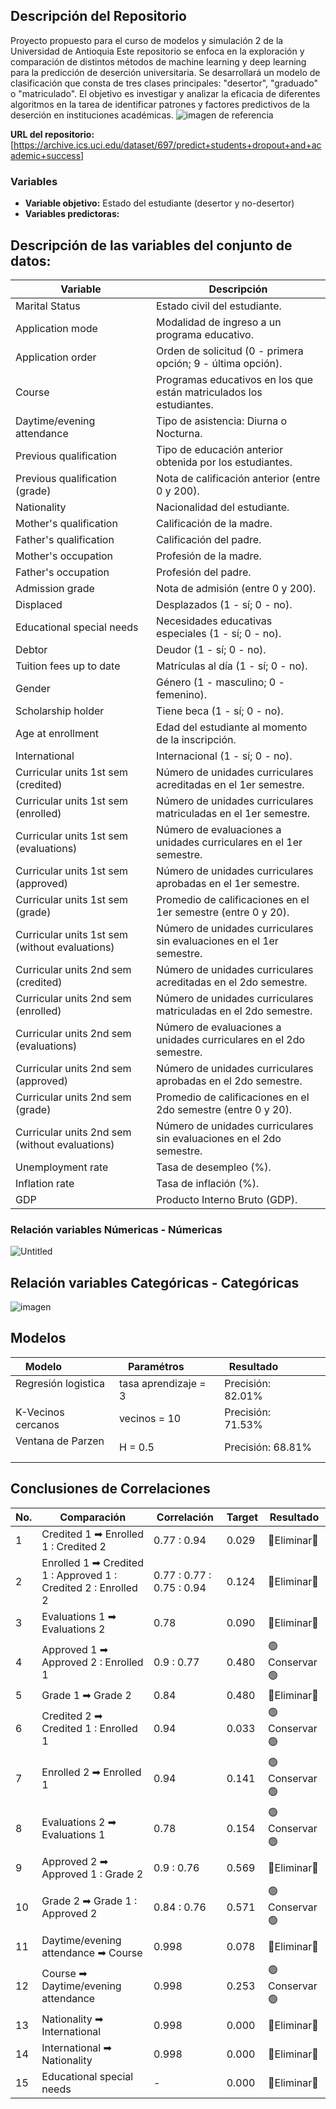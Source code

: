 ## Descripción del Repositorio

Proyecto propuesto para el curso de modelos y simulación 2 de la Universidad de Antioquia
Este repositorio se enfoca en la exploración y comparación de distintos métodos de machine learning y deep learning para la predicción de deserción universitaria. Se desarrollará un modelo de clasificación que consta de tres clases principales: "desertor", "graduado" o "matriculado". El objetivo es investigar y analizar la eficacia de diferentes algoritmos en la tarea de identificar patrones y factores predictivos de la deserción en instituciones académicas.
![imagen de referencia](https://github.com/jadercaro/Prediccion-de-desercion-universitaria/assets/96452959/55895259-8659-4218-a9ff-c32dd66a98c3)


**URL del repositorio:** [https://archive.ics.uci.edu/dataset/697/predict+students+dropout+and+academic+success]

### Variables

- **Variable objetivo:** Estado del estudiante (desertor y no-desertor)
- **Variables predictoras:**
## **Descripción de las variables del conjunto de datos:**

| Variable                                   | Descripción                                                                                                 |
|--------------------------------------------|-------------------------------------------------------------------------------------------------------------|
| Marital Status                             | Estado civil del estudiante.                                                                                |
| Application mode                           | Modalidad de ingreso a un programa educativo.                                                                |
| Application order                          | Orden de solicitud (0 - primera opción; 9 - última opción).                                                  |
| Course                                     | Programas educativos en los que están matriculados los estudiantes.                                          |
| Daytime/evening attendance                | Tipo de asistencia: Diurna o Nocturna.                                                                      |
| Previous qualification                     | Tipo de educación anterior obtenida por los estudiantes.                                                      |
| Previous qualification (grade)            | Nota de calificación anterior (entre 0 y 200).                                                               |
| Nationality                                | Nacionalidad del estudiante.                                                                                |
| Mother's qualification                    | Calificación de la madre.                                                                                   |
| Father's qualification                    | Calificación del padre.                                                                                     |
| Mother's occupation                        | Profesión de la madre.                                                                                      |
| Father's occupation                        | Profesión del padre.                                                                                        |
| Admission grade                            | Nota de admisión (entre 0 y 200).                                                                           |
| Displaced                                  | Desplazados (1 - sí; 0 - no).                                                                               |
| Educational special needs                 | Necesidades educativas especiales (1 - sí; 0 - no).                                                          |
| Debtor                                     | Deudor (1 - sí; 0 - no).                                                                                    |
| Tuition fees up to date                    | Matrículas al día (1 - sí; 0 - no).                                                                         |
| Gender                                     | Género (1 - masculino; 0 - femenino).                                                                       |
| Scholarship holder                         | Tiene beca (1 - sí; 0 - no).                                                                                |
| Age at enrollment                          | Edad del estudiante al momento de la inscripción.                                                            |
| International                              | Internacional (1 - sí; 0 - no).                                                                             |
| Curricular units 1st sem (credited)        | Número de unidades curriculares acreditadas en el 1er semestre.                                               |
| Curricular units 1st sem (enrolled)       | Número de unidades curriculares matriculadas en el 1er semestre.                                              |
| Curricular units 1st sem (evaluations)    | Número de evaluaciones a unidades curriculares en el 1er semestre.                                            |
| Curricular units 1st sem (approved)       | Número de unidades curriculares aprobadas en el 1er semestre.                                                 |
| Curricular units 1st sem (grade)          | Promedio de calificaciones en el 1er semestre (entre 0 y 20).                                                  |
| Curricular units 1st sem (without evaluations) | Número de unidades curriculares sin evaluaciones en el 1er semestre.                                       |
| Curricular units 2nd sem (credited)       | Número de unidades curriculares acreditadas en el 2do semestre.                                               |
| Curricular units 2nd sem (enrolled)       | Número de unidades curriculares matriculadas en el 2do semestre.                                              |
| Curricular units 2nd sem (evaluations)    | Número de evaluaciones a unidades curriculares en el 2do semestre.                                            |
| Curricular units 2nd sem (approved)       | Número de unidades curriculares aprobadas en el 2do semestre.                                                 |
| Curricular units 2nd sem (grade)          | Promedio de calificaciones en el 2do semestre (entre 0 y 20).                                                  |
| Curricular units 2nd sem (without evaluations) | Número de unidades curriculares sin evaluaciones en el 2do semestre.                                       |
| Unemployment rate                         | Tasa de desempleo (%).                                                                                      |
| Inflation rate                            | Tasa de inflación (%).                                                                                      |
| GDP                                       | Producto Interno Bruto (GDP).                                                                              |

### Relación variables Númericas - Númericas

![Untitled](https://github.com/jadercaro/Prediccion-de-desercion-universitaria/assets/15114373/786a5310-8c74-445b-85b5-7bf69a27c948)


## Relación variables Categóricas - Categóricas
![imagen](https://github.com/jadercaro/Prediccion-de-desercion-universitaria/assets/96452959/8c66190f-122a-4890-9dbb-073e2d398229)

## Modelos 
|Modelo               |   Paramétros          |Resultado              |
|---------------------|-----------------------|-----------------------|
|Regresión logistica  |tasa aprendizaje = 3   |Precisión:       82.01%|
|K-Vecinos cercanos   |vecinos = 10           |Precisión:       71.53%|
|Ventana de Parzen    |H = 0.5                |Precisión:       68.81%|



## Conclusiones de Correlaciones

| No. | Comparación                                            | Correlación | Target  | Resultado |
|-----|--------------------------------------------------------|-------------|---------|-----------|
| 1   | Credited 1 ➡ Enrolled 1 : Credited 2        | 0.77 : 0.94       | 0.029    | 🔴Eliminar🔴       |
| 2   | Enrolled 1 ➡ Credited 1 : Approved 1 : Credited 2 : Enrolled 2             | 0.77 : 0.77 : 0.75 : 0.94 | 0.124    | 🔴Eliminar🔴       |
| 3   | Evaluations 1 ➡ Evaluations 2          | 0.78        | 0.090   | 🔴Eliminar🔴       |
| 4   | Approved 1 ➡ Approved 2 : Enrolled 1                 | 0.9 : 0.77         | 0.480    | 🟢Conservar🟢        |
| 5   | Grade 1 ➡ Grade 2                      | 0.84        | 0.480    |   🔴Eliminar🔴         |
| 6   | Credited 2 ➡ Credited 1 : Enrolled 1             | 0.94        | 0.033   | 🟢Conservar🟢          |
| 7   | Enrolled 2 ➡ Enrolled 1                | 0.94        | 0.141    | 🟢Conservar🟢          |
| 8   | Evaluations 2 ➡ Evaluations 1          | 0.78        | 0.154   | 🟢Conservar🟢          |
| 9   | Approved 2 ➡ Approved 1 : Grade 2               | 0.9 : 0.76         | 0.569   | 🔴Eliminar🔴         |
| 10  | Grade 2 ➡ Grade 1 : Approved 2                   | 0.84 : 0.76        | 0.571   | 🟢Conservar🟢       |
| 11  | Daytime/evening attendance ➡ Course                    | 0.998       | 0.078   | 🔴Eliminar🔴         |
| 12  | Course ➡ Daytime/evening attendance                    | 0.998       | 0.253   | 🟢Conservar🟢          |
| 13  | Nationality ➡ International                            | 0.998       | 0.000   | 🔴Eliminar🔴         |
| 14  | International ➡ Nationality                            | 0.998       | 0.000   | 🔴Eliminar🔴         |
| 15  | Educational special needs                            | -      | 0.000   | 🔴Eliminar🔴         |





